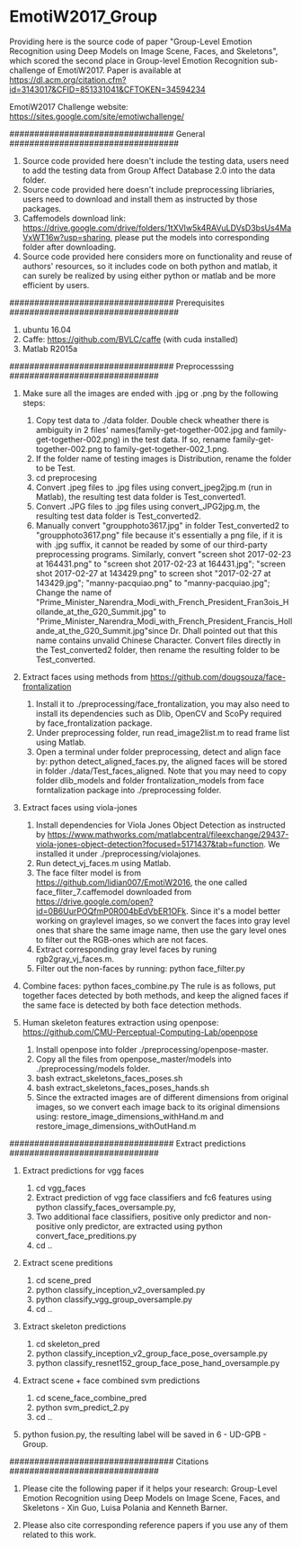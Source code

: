 # EmotiW2017_Group
Providing here is the source code of paper "Group-Level Emotion Recognition using Deep Models on Image Scene, Faces, and Skeletons", which scored the second place in Group-level Emotion Recognition sub-challenge of EmotiW2017. Paper is available at https://dl.acm.org/citation.cfm?id=3143017&CFID=851331041&CFTOKEN=34594234

EmotiW2017 Challenge website: https://sites.google.com/site/emotiwchallenge/

################################# General ##################################
1. Source code provided here doesn't include the testing data, users need to add the testing data from Group Affect Database 2.0 into the data folder. 
2. Source code provided here doesn't include preprocessing libriaries, users need to download and install them as instructed by those packages. 
3. Caffemodels download link: https://drive.google.com/drive/folders/1tXVIw5k4RAVuLDVsD3bsUs4MaVxWT16w?usp=sharing, please put the models into corresponding folder after downloading. 
4. Source code provided here considers more on functionality and reuse of authors' resources, so it includes code on both python and matlab, it can surely be realized by using either python or matlab and be more efficient by users.

################################# Prerequisites ##################################
1. ubuntu 16.04
2. Caffe: https://github.com/BVLC/caffe  (with cuda installed)
3. Matlab R2015a

################################# Preprocesssing ##############################
1. Make sure all the images are ended with .jpg or .png by the following steps:
    1) Copy test data to ./data folder. Double check wheather there is ambiguity in 2 files' names(family-get-together-002.jpg and family-get-together-002.png) in the test data. If so, rename family-get-together-002.png to family-get-together-002_1.png. 
    2) If the folder name of testing images is Distribution, rename the folder to be Test. 
    3) cd preprocesing
    4) Convert .jpeg files to .jpg files using convert_jpeg2jpg.m (run in Matlab), the resulting test data folder is Test_converted1.
    5) Convert .JPG files to .jpg files using convert_JPG2jpg.m, the resulting test data folder is Test_converted2.
    6) Manually convert "groupphoto3617.jpg" in folder Test_converted2 to "groupphoto3617.png" file because it's essentially a png file, if it is with .jpg suffix, it cannot be readed by some of our third-party preprocessing programs. Similarly, convert "screen shot 2017-02-23 at 164431.png" to "screen shot 2017-02-23 at 164431.jpg"; "screen shot 2017-02-27 at 143429.png" to screen shot "2017-02-27 at 143429.jpg"; "manny-pacquiao.png" to "manny-pacquiao.jpg"; Change the name of "Prime_Minister_Narendra_Modi_with_French_President_FranЗois_Hollande_at_the_G20_Summit.jpg" to "Prime_Minister_Narendra_Modi_with_French_President_Francis_Hollande_at_the_G20_Summit.jpg"since Dr. Dhall pointed out that this name contains unvalid Chinese Character. Convert files directly in the Test_converted2 folder, then rename the resulting folder to be Test_converted. 

2. Extract faces using methods from https://github.com/dougsouza/face-frontalization
    1) Install it to ./preprocessing/face_frontalization, you may also need to install its dependencies such as Dlib, OpenCV and ScoPy required by face_frontalization package. 
    2) Under preprocessing folder, run read_image2list.m to read frame list using Matlab.
    3) Open a terminal under folder preprocessing, detect and align face by: python detect_aligned_faces.py, the aligned faces will be stored in folder ./data/Test_faces_aligned. Note that you may need to copy folder dlib_models and folder frontalization_models from face forntalization package into ./preprocessing folder. 


3. Extract faces using viola-jones
    1) Install dependencies for Viola Jones Object Detection as instructed by https://www.mathworks.com/matlabcentral/fileexchange/29437-viola-jones-object-detection?focused=5171437&tab=function. We installed it under ./preprocessing/violajones.
    2) Run detect_vj_faces.m using Matlab. 
    3) The face filter model is from https://github.com/lidian007/EmotiW2016, the one called face_fliter_7.caffemodel downloaded from https://drive.google.com/open?id=0B6UurPOQfmP0R004bEdVbER1OFk. Since it's a model better working on graylevel images, so we convert the faces into gray level ones that share the same image name, then use the gary level ones to filter out the RGB-ones which are not faces. 
    4) Extract corresponding gray level faces by runing rgb2gray_vj_faces.m. 
    5) Filter out the non-faces by running: python face_filter.py 
  
4. Combine faces: python faces_combine.py
   The rule is as follows, put together faces detected by both methods, and keep the aligned faces if the same face is detected by both face detection methods.


5. Human skeleton features extraction using openpose: https://github.com/CMU-Perceptual-Computing-Lab/openpose
    1) Install openpose into folder ./preprocessing/openpose-master.
    2) Copy all the files from openpose_master/models into ./preprocessing/models folder.
    3) bash extract_skeletons_faces_poses.sh
    4) bash extract_skeletons_faces_poses_hands.sh
    5) Since the extracted images are of different dimensions from original images, so we convert each image back to its original dimensions using: restore_image_dimensions_withHand.m and restore_image_dimensions_withOutHand.m


################################# Extract predictions ##############################
1. Extract predictions for vgg faces
    1) cd vgg_faces
    2) Extract prediction of vgg face classifiers and fc6 features using python classify_faces_oversample.py,  
    3) Two additional face classifiers, positive only predictor and non-positive only predictor, are extracted using python convert_face_preditions.py
    4) cd ..

2. Extract scene preditions   
    1) cd scene_pred
    2) python classify_inception_v2_oversampled.py
    3) python classify_vgg_group_oversample.py
    4) cd ..


3. Extract skeleton predictions
    1) cd skeleton_pred
    2) python classify_inception_v2_group_face_pose_oversample.py
    3) python classify_resnet152_group_face_pose_hand_oversample.py

4. Extract scene + face combined svm predictions
    1) cd scene_face_combine_pred
    2) python svm_predict_2.py
    3) cd ..

5. python fusion.py, the resulting label will be saved in 6 - UD-GPB - Group.

################################# Citations ##############################
1. Please cite the following paper if it helps your research:
Group-Level Emotion Recognition using Deep Models on Image Scene, Faces, and Skeletons - Xin Guo, Luisa Polania and Kenneth Barner.

2. Please also cite corresponding reference papers if you use any of them related to this work. 
